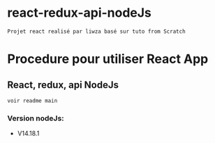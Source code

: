 # react-redux-api-nodeJs
`Projet react realisé par liwza basé sur tuto from Scratch`

# Procedure pour utiliser React App
## React, redux, api NodeJs
`voir readme main`

### Version nodeJs:
- V14.18.1

